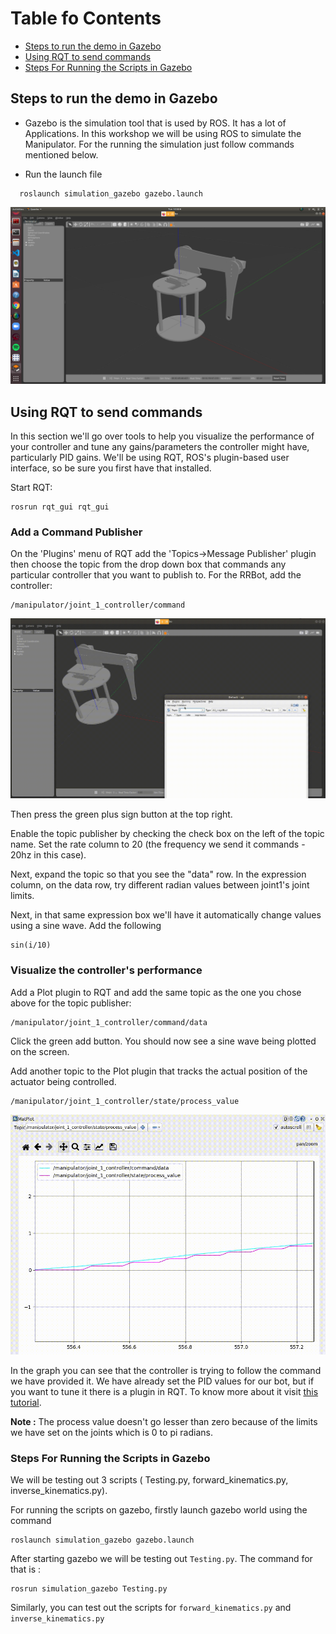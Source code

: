 # Table fo Contents
* [Steps to run the demo in Gazebo](#steps-to-run-the-demo-in-gazebo) 
* [Using RQT to send commands](#using-rqt-to-send-commands)
* [Steps For Running the Scripts in Gazebo](#steps-for-running-the-scripts-in-gazebo)

## Steps to run the demo in Gazebo
* Gazebo is the simulation tool that is used by ROS. It has a lot of Applications. In this workshop we will be using ROS to simulate the Manipulator. For the running the simulation just follow commands mentioned below.

*  Run the launch file
```
  roslaunch simulation_gazebo gazebo.launch 
```

<p align="center">
  <img src="../../../assets/gazebo.png" width="800"/>
</p>

## Using RQT to send commands
In this section we'll go over tools to help you visualize the performance of your controller and tune any gains/parameters the controller might have, particularly PID gains. We'll be using RQT, ROS's plugin-based user interface, so be sure you first have that installed.

Start RQT:

```
rosrun rqt_gui rqt_gui
```
### Add a Command Publisher
On the 'Plugins' menu of RQT add the 'Topics->Message Publisher' plugin then choose the topic from the drop down box that commands any particular controller that you want to publish to. For the RRBot, add the controller:

```
/manipulator/joint_1_controller/command
```
<p align="center">
  <img src="../../../assets/Control_bot.gif"/>
</p>

Then press the green plus sign button at the top right.

Enable the topic publisher by checking the check box on the left of the topic name. Set the rate column to 20 (the frequency we send it commands - 20hz in this case).

Next, expand the topic so that you see the "data" row. In the expression column, on the data row, try different radian values between joint1's joint limits.

Next, in that same expression box we'll have it automatically change values using a sine wave. Add the following

```
sin(i/10)
```

### Visualize the controller's performance
Add a Plot plugin to RQT and add the same topic as the one you chose above for the topic publisher:

```
/manipulator/joint_1_controller/command/data
```

Click the green add button. You should now see a sine wave being plotted on the screen.

Add another topic to the Plot plugin that tracks the actual position of the actuator being controlled.

```
/manipulator/joint_1_controller/state/process_value
```
<p align="center">
  <img src="../../../assets/Sin_Wave.gif" width="800"/>
</p>

In the graph you can see that the controller is trying to follow the command we have provided it. We have already set the PID values for our bot, but if you want to tune it there is a plugin in RQT. To know more about it visit [this tutorial](http://gazebosim.org/tutorials/?tut=ros_control#TunethePIDgains). 

**Note :** The process value doesn't go lesser than zero because of the limits we have set on the joints which is 0 to pi radians.

### Steps For Running the Scripts in Gazebo
We will be testing out 3 scripts ( Testing.py, forward_kinematics.py, inverse_kinematics.py).

For running the scripts on gazebo, firstly launch gazebo world using the command

```
roslaunch simulation_gazebo gazebo.launch
```

After starting gazebo we will be testing out `Testing.py`. The command for that is :

```
rosrun simulation_gazebo Testing.py
```
Similarly, you can test out the scripts for  `forward_kinematics.py` and `inverse_kinematics.py`
